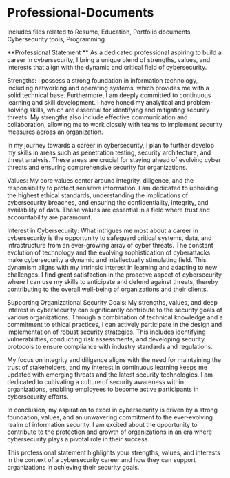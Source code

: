 # Professional-Documents
Includes files related to Resume, Education, Portfolio documents, Cybersecurity tools, Programming 

**Professional Statement
**
As a dedicated professional aspiring to build a career in cybersecurity, I bring a unique blend of strengths, values, and interests that align with the dynamic and critical field of cybersecurity.

Strengths:
I possess a strong foundation in information technology, including networking and operating systems, which provides me with a solid technical base. Furthermore, I am deeply committed to continuous learning and skill development. I have honed my analytical and problem-solving skills, which are essential for identifying and mitigating security threats. My strengths also include effective communication and collaboration, allowing me to work closely with teams to implement security measures across an organization.

In my journey towards a career in cybersecurity, I plan to further develop my skills in areas such as penetration testing, security architecture, and threat analysis. These areas are crucial for staying ahead of evolving cyber threats and ensuring comprehensive security for organizations.

Values:
My core values center around integrity, diligence, and the responsibility to protect sensitive information. I am dedicated to upholding the highest ethical standards, understanding the implications of cybersecurity breaches, and ensuring the confidentiality, integrity, and availability of data. These values are essential in a field where trust and accountability are paramount.

Interest in Cybersecurity:
What intrigues me most about a career in cybersecurity is the opportunity to safeguard critical systems, data, and infrastructure from an ever-growing array of cyber threats. The constant evolution of technology and the evolving sophistication of cyberattacks make cybersecurity a dynamic and intellectually stimulating field. This dynamism aligns with my intrinsic interest in learning and adapting to new challenges. I find great satisfaction in the proactive aspect of cybersecurity, where I can use my skills to anticipate and defend against threats, thereby contributing to the overall well-being of organizations and their clients.

Supporting Organizational Security Goals:
My strengths, values, and deep interest in cybersecurity can significantly contribute to the security goals of various organizations. Through a combination of technical knowledge and a commitment to ethical practices, I can actively participate in the design and implementation of robust security strategies. This includes identifying vulnerabilities, conducting risk assessments, and developing security protocols to ensure compliance with industry standards and regulations.

My focus on integrity and diligence aligns with the need for maintaining the trust of stakeholders, and my interest in continuous learning keeps me updated with emerging threats and the latest security technologies. I am dedicated to cultivating a culture of security awareness within organizations, enabling employees to become active participants in cybersecurity efforts.

In conclusion, my aspiration to excel in cybersecurity is driven by a strong foundation, values, and an unwavering commitment to the ever-evolving realm of information security. I am excited about the opportunity to contribute to the protection and growth of organizations in an era where cybersecurity plays a pivotal role in their success.

This professional statement highlights your strengths, values, and interests in the context of a cybersecurity career and how they can support organizations in achieving their security goals.




